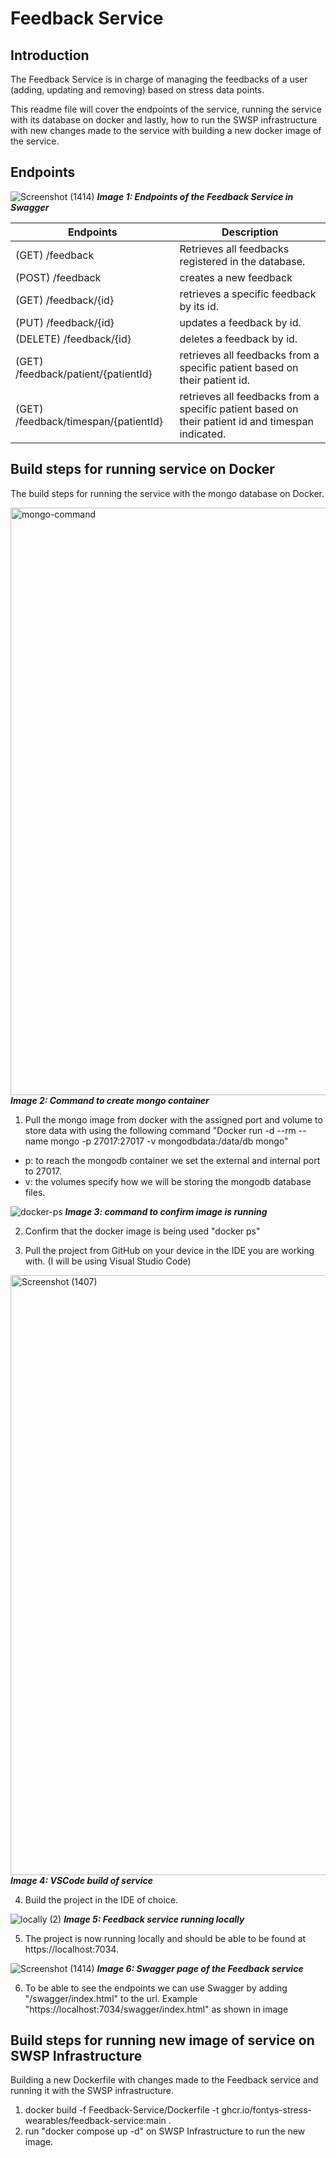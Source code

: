 
# Feedback Service
 
 ## Introduction
 The Feedback Service is in charge of managing the feedbacks of a user (adding, updating and removing) based on stress data points.

This readme file will cover the endpoints of the service, running the service with its database on docker and lastly, how to run the SWSP infrastructure with new changes made to the service with building a new docker image of the service.

## Endpoints
 ![Screenshot (1414)](https://user-images.githubusercontent.com/78371221/209119018-271e6929-beca-44ba-b4fc-5994f98d4f6b.png)
<b><i>Image 1: Endpoints of the Feedback Service in Swagger</i></b>

| Endpoints | Description | 
|--|--|
|(GET) /feedback | Retrieves all feedbacks registered in the database. |
|(POST) /feedback| creates a new feedback |
|(GET) /feedback/{id}|retrieves a specific feedback by its id.|
| (PUT) /feedback/{id} | updates a feedback by id. |
|(DELETE) /feedback/{id}| deletes a feedback by id. |
|(GET) /feedback/patient/{patientId} |retrieves all feedbacks from a specific patient based on their patient id.|
| (GET) /feedback/timespan/{patientId} |retrieves all feedbacks from a specific patient based on their patient id and timespan indicated.|


## Build steps for running service on Docker
The build steps for running the service with the mongo database on Docker. 

<img width="940" alt="mongo-command" src="https://user-images.githubusercontent.com/78371221/211282427-767ffabf-65bf-4e71-bfbb-f0fb5734d207.PNG">
<b><i>Image 2: Command to create mongo container</i></b>
 
1. Pull the mongo image from docker with the assigned port and volume to store data with using the following command "Docker run -d --rm --name mongo -p 27017:27017 -v mongodbdata:/data/db mongo"

  - p: to reach the mongodb container we set the external and internal port to 27017.
  - v: the volumes specify how we will be storing the mongodb database files.
 
![docker-ps](https://user-images.githubusercontent.com/78371221/211282275-7c3c9c75-3d08-4c8b-b0d7-964865bc2bec.png)
<b><i>Image 3: command to confirm image is running</i></b>
 
2. Confirm that the docker image is being used "docker ps"


3. Pull the project from GitHub on your device in the IDE you are working with. (I will be using Visual Studio Code)

<img width="960" alt="Screenshot (1407)" src="https://user-images.githubusercontent.com/78371221/209117837-4cff223b-bf0f-41cc-b64c-ce6a9427d196.png">
<b><i>Image 4: VSCode build of service</i></b>
 
4.  Build the project in the IDE of choice. 


![locally (2)](https://user-images.githubusercontent.com/78371221/211284833-337b75ba-39f6-49d4-8f73-6e2aa9e5adee.png)
<b><i>Image 5: Feedback service running locally</i></b>
 
5.  The project is now running locally and should be able to be found at https://localhost:7034. 

![Screenshot (1414)](https://user-images.githubusercontent.com/78371221/209119018-271e6929-beca-44ba-b4fc-5994f98d4f6b.png)
<b><i>Image 6: Swagger page of the Feedback service</i></b>
 
6.  To be able to see the endpoints we can use Swagger by adding "/swagger/index.html" to the url. Example "https://localhost:7034/swagger/index.html" as shown in image


## Build steps for running new image of service on SWSP Infrastructure
Building a new Dockerfile with changes made to the Feedback service and running it with the SWSP infrastructure.

1. docker build -f Feedback-Service/Dockerfile -t ghcr.io/fontys-stress-wearables/feedback-service:main .
2. run "docker compose up -d" on SWSP Infrastructure to run the new image.
